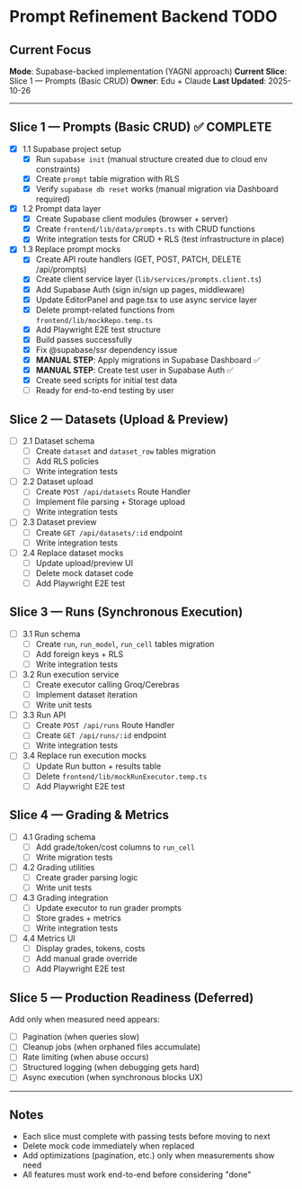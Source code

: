 # Prompt Refinement Backend TODO

## Current Focus
**Mode**: Supabase-backed implementation (YAGNI approach)
**Current Slice**: Slice 1 — Prompts (Basic CRUD)
**Owner**: Edu + Claude
**Last Updated**: 2025-10-26

---

## Slice 1 — Prompts (Basic CRUD) ✅ COMPLETE
- [x] 1.1 Supabase project setup
  - [x] Run `supabase init` (manual structure created due to cloud env constraints)
  - [x] Create `prompt` table migration with RLS
  - [x] Verify `supabase db reset` works (manual migration via Dashboard required)
- [x] 1.2 Prompt data layer
  - [x] Create Supabase client modules (browser + server)
  - [x] Create `frontend/lib/data/prompts.ts` with CRUD functions
  - [x] Write integration tests for CRUD + RLS (test infrastructure in place)
- [x] 1.3 Replace prompt mocks
  - [x] Create API route handlers (GET, POST, PATCH, DELETE /api/prompts)
  - [x] Create client service layer (`lib/services/prompts.client.ts`)
  - [x] Add Supabase Auth (sign in/sign up pages, middleware)
  - [x] Update EditorPanel and page.tsx to use async service layer
  - [x] Delete prompt-related functions from `frontend/lib/mockRepo.temp.ts`
  - [x] Add Playwright E2E test structure
  - [x] Build passes successfully
  - [x] Fix @supabase/ssr dependency issue
  - [x] **MANUAL STEP**: Apply migrations in Supabase Dashboard ✅
  - [x] **MANUAL STEP**: Create test user in Supabase Auth ✅
  - [x] Create seed scripts for initial test data
  - [ ] Ready for end-to-end testing by user

## Slice 2 — Datasets (Upload & Preview)
- [ ] 2.1 Dataset schema
  - [ ] Create `dataset` and `dataset_row` tables migration
  - [ ] Add RLS policies
  - [ ] Write integration tests
- [ ] 2.2 Dataset upload
  - [ ] Create `POST /api/datasets` Route Handler
  - [ ] Implement file parsing + Storage upload
  - [ ] Write integration tests
- [ ] 2.3 Dataset preview
  - [ ] Create `GET /api/datasets/:id` endpoint
  - [ ] Write integration tests
- [ ] 2.4 Replace dataset mocks
  - [ ] Update upload/preview UI
  - [ ] Delete mock dataset code
  - [ ] Add Playwright E2E test

## Slice 3 — Runs (Synchronous Execution)
- [ ] 3.1 Run schema
  - [ ] Create `run`, `run_model`, `run_cell` tables migration
  - [ ] Add foreign keys + RLS
  - [ ] Write integration tests
- [ ] 3.2 Run execution service
  - [ ] Create executor calling Groq/Cerebras
  - [ ] Implement dataset iteration
  - [ ] Write unit tests
- [ ] 3.3 Run API
  - [ ] Create `POST /api/runs` Route Handler
  - [ ] Create `GET /api/runs/:id` endpoint
  - [ ] Write integration tests
- [ ] 3.4 Replace run execution mocks
  - [ ] Update Run button + results table
  - [ ] Delete `frontend/lib/mockRunExecutor.temp.ts`
  - [ ] Add Playwright E2E test

## Slice 4 — Grading & Metrics
- [ ] 4.1 Grading schema
  - [ ] Add grade/token/cost columns to `run_cell`
  - [ ] Write migration tests
- [ ] 4.2 Grading utilities
  - [ ] Create grader parsing logic
  - [ ] Write unit tests
- [ ] 4.3 Grading integration
  - [ ] Update executor to run grader prompts
  - [ ] Store grades + metrics
  - [ ] Write integration tests
- [ ] 4.4 Metrics UI
  - [ ] Display grades, tokens, costs
  - [ ] Add manual grade override
  - [ ] Add Playwright E2E test

## Slice 5 — Production Readiness (Deferred)
Add only when measured need appears:
- [ ] Pagination (when queries slow)
- [ ] Cleanup jobs (when orphaned files accumulate)
- [ ] Rate limiting (when abuse occurs)
- [ ] Structured logging (when debugging gets hard)
- [ ] Async execution (when synchronous blocks UX)

---

## Notes
- Each slice must complete with passing tests before moving to next
- Delete mock code immediately when replaced
- Add optimizations (pagination, etc.) only when measurements show need
- All features must work end-to-end before considering "done"
